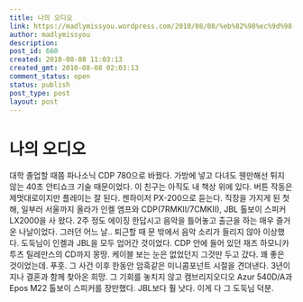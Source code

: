 ```yaml
---
title: 나의 오디오
link: https://madlymissyou.wordpress.com/2010/08/08/%eb%82%98%ec%9d%98-%ec%98%a4%eb%94%94%ec%98%a4/
author: madlymissyou
description: 
post_id: 660
created: 2010-08-08 11:03:13
created_gmt: 2010-08-08 02:03:13
comment_status: open
status: publish
post_type: post
layout: post
---
```


# 나의 오디오

대학 졸업할 때쯤 파나소닉 CDP 780으로 바꿨다. 가방에 넣고 다녀도 웬만해선 튀지 않는 40초 안티쇼크 기술 때문이었다. 이 친구는 아직도 내 책상 위에 있다. 버튼 작동은 제멋대로이지만 플레이는 잘 된다. 젠하이저 PX-200으로 듣는다. 직장을 가지게 된 첫 해, 일부러 서울까지 올라가 인켈 앰프와 CDP(7RMKII/7CMKII), JBL 톨보이 스피커 LX2000을 사 왔다. 2주 정도 에이징 한답시고 음악을 틀어놓고 출근을 하는 매우 즐거운 나날이었다. 그러던 어느 날.. 퇴근할 때 문 밖에서 음악 소리가 들리지 않아 이상했다. 도둑님이 인켈과 JBL을 모두 업어간 것이었다. CDP 안에 들어 있던 재즈 하모니카 투츠 틸레만스의 CD까지 몽땅. 케이블 보는 눈은 없었던지 그것만 두고 갔다. 꽤 좋은 것이었는데. 푸훗. 그 사건 이후 한동안 암흑같은 미니콤포넌트 시절을 견뎌낸다. 3년이 지나 결혼과 함께 찾아온 희망. 그 기회를 놓치지 않고 캠브리지오디오 Azur 540D/A과 Epos M22 톨보이 스피커를 장만했다. JBL보다 훨 낫다. 이게 다 그 도둑님 덕분.